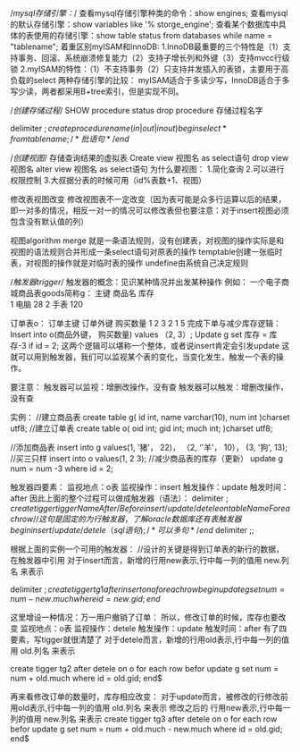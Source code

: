 /*mysql存储引擎：*/
查看mysql存储引擎种类的命令：show engines;
查看mysql的默认存储引擎：show variables like '% storge_engine';
查看某个数据库中具体的表使用的存储引擎：show table status from databases while name = "tablename";
着重区别myISAM和InnoDB:
1.InnoDB最重要的三个特性是（1）支持事务、回滚、系统崩溃修复能力（2）支持子增长列和外键（3）支持mvcc行级锁
2.myISAM的特性：（1）不支持事务（2）只支持并发插入的表锁，主要用于高负载的select
两种存储引擎的比较： myISAM适合于多读少写，InnoDB适合于多写少读，两者都采用B+tree索引，但是实现不同。


/*创建存储过程*/
SHOW procedure status
drop procedure 存储过程名字

delimiter $;
create procedure name(in | out| inout)
    begin 
        select * from tablename;
        /*批语句*/
    end$


/*创建视图*/
存储查询结果的虚拟表
Create view 视图名 as select语句
drop view 视图名
alter view 视图名 as select语句
为什么要视图：
1.简化查询
2.可以进行权限控制
3.大叔据分表的时候可用（id%表数+1、视图）

修改表视图改变
修改视图表不一定改变（因为表可能是众多行运算以后的结果，即一对多的情况，相反一对一的情况可以修改表但也要注意：对于insert视图必须包含没有默认值的列）

视图algorithm 
merge 就是一条语法规则，没有创建表，对视图的操作实际是和视图的语法规则合并形成一条select语句对原表的操作
temptable创建一张临时表，对视图的操作就是对临时表的操作
undefine由系统自己决定规则


/*触发器trigger*/
触发器的概念：见识某种情况并出发某种操作
例如：
一个电子商城商品表goods简称g：
主键   商品名    库存    
1      电脑      28
2      手表      120

订单表o：
订单主键    订单外键    购买数量
1           2           3
2           1           5
完成下单与减少库存逻辑：
Insert into o(商品外键， 购买数量) values （2, 3）;
Update g set 库存 = 库存-3 if id = 2;
这两个逻辑可以堪称一个整体，或者说insert肯定会引发update
这就可以用到触发器，我们可以监视某个表的变化，当变化发生，触发一个表的操作。


要注意：
触发器可以监视：增删改操作，没有查
触发器可以触发：增删改操作，没有查

实例：
//建立商品表
create table g(
               id int,
               name varchar(10),
               num int
              )charset utf8;
//建立订单表
create table o(
               oid int;
               gid int;
               much int;
              )charset utf8;

//添加商品表
insert into g values(1, '猪'， 22)， （2, ‘'羊'， 10）， (3, '狗', 13);
//买三只样
insert into o values(1, 2 3);
//减少商品表的库存（更新）
update g num = num -3 where id = 2;

触发器四要素：
监视地点：o表
监视操作：insert
触发操作：update
触发时间：after
因此上面的整个过程可以做成触发器（语法）：
delimiter $;
create tigger tiggerName
After/Before insert/update/detele on tableName
For each row //这句是固定的为行触发器，了解oracle数据库还有表触发器
begin
    insert/update/detele （sql语句); /*可以多句*/
end$
delimiter ;;

根据上面的实例一个可用的触发器：
//设计的关键是得到订单表的新行的数据，在触发器中引用
对于insert而言，新增的行用new表示,行中每一列的值用 new.列名 来表示

delimiter $;
create tigger tg1
after insert on o
for each row 
begin 
    update g set num = num - new.much where id = new.gid;
end$

这里增设一种情况：万一用户撤销了订单：
所以，修改订单的时候，库存也要改变
监视地点：o表
监视操作：detele
触发操作：update
触发时间：after
有了四要素，写tigger就很清楚了
对于detele而言，新增的行用old表示,行中每一列的值用 old.列名 来表示

create tigger tg2
after detele on o
for each row
befor
    update g set num = num + old.much where id = old.gid;
end$

再来看修改订单的数量时，库存相应改变：
对于update而言，被修改的行修改前用old表示,行中每一列的值用 old.列名 来表示 修改之后的
行用new表示,行中每一列的值用 new.列名 来表示
create tigger tg3
after detele on o
for each row
befor
    update g set num = num + old.much - new.much where id = old.gid;
end$

